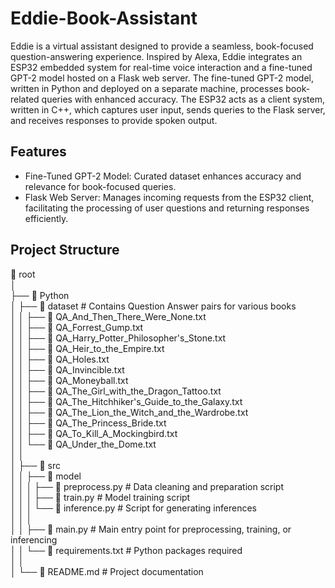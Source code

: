 # Eddie-Book-Assistant
Eddie is a virtual assistant designed to provide a seamless, book-focused question-answering experience. Inspired by Alexa, Eddie integrates an ESP32 embedded system for real-time voice interaction and a fine-tuned GPT-2 model hosted on a Flask web server. The fine-tuned GPT-2 model, written in Python and deployed on a separate machine, processes book-related queries with enhanced accuracy. The ESP32 acts as a client system, written in C++, which captures user input, sends queries to the Flask server, and receives responses to provide spoken output.
## Features
* Fine-Tuned GPT-2 Model: Curated dataset enhances accuracy and relevance for book-focused queries.  
* Flask Web Server: Manages incoming requests from the ESP32 client, facilitating the processing of user questions and returning responses efficiently.  
## Project Structure
📂 root  
│  
├── 📂 Python  
│    ├── 📂 dataset                     # Contains Question Answer pairs for various books  
│    │    ├── 📄 QA_And_Then_There_Were_None.txt  
│    │    ├── 📄 QA_Forrest_Gump.txt  
│    │    ├── 📄 QA_Harry_Potter_Philosopher's_Stone.txt  
│    │    ├── 📄 QA_Heir_to_the_Empire.txt  
│    │    ├── 📄 QA_Holes.txt  
│    │    ├── 📄 QA_Invincible.txt  
│    │    ├── 📄 QA_Moneyball.txt  
│    │    ├── 📄 QA_The_Girl_with_the_Dragon_Tattoo.txt  
│    │    ├── 📄 QA_The_Hitchhiker's_Guide_to_the_Galaxy.txt  
│    │    ├── 📄 QA_The_Lion_the_Witch_and_the_Wardrobe.txt  
│    │    ├── 📄 QA_The_Princess_Bride.txt         
│    │    ├── 📄 QA_To_Kill_A_Mockingbird.txt  
│    │    └── 📄 QA_Under_the_Dome.txt  
│    │  
│    ├── 📂 src  
│    │    ├── 📂 model  
│    │    │    ├── 📄 preprocess.py    # Data cleaning and preparation script  
│    │    │    ├── 📄 train.py         # Model training script  
│    │    │    └── 📄 inference.py     # Script for generating inferences  
│    │    │  
│    │    ├──  📄 main.py               # Main entry point for preprocessing, training, or inferencing  
│    │    └── 📄 requirements.txt      # Python packages required  
│    │  
│    └── 📄 README.md                  # Project documentation  